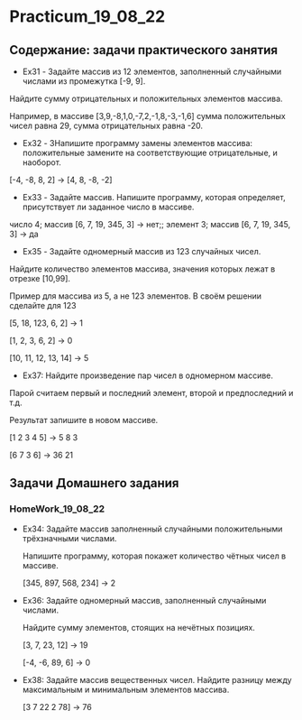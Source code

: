 # Practicum_19_08_22

## Содержание: задачи практического занятия

* Ex31 - Задайте массив из 12 элементов, заполненный случайными числами из промежутка [-9, 9].

 Найдите сумму отрицательных и положительных элементов массива.

 Например, в массиве [3,9,-8,1,0,-7,2,-1,8,-3,-1,6] сумма положительных чисел равна 29, сумма отрицательных равна -20.

* Ex32 - ЗНапишите программу замены элементов массива: положительные замените на соответствующие отрицательные, и наоборот.

[-4, -8, 8, 2] -> [4, 8, -8, -2]

* Ex33 - Задайте массив. Напишите программу, которая определяет, присутствует ли заданное число в массиве. 

число 4; массив [6, 7, 19, 345, 3] -> нет;;   элемент 3; массив [6, 7, 19, 345, 3] -> да

* Ex35 - Задайте одномерный массив из 123 случайных чисел. 

Найдите количество элементов массива, значения которых лежат в отрезке [10,99].

Пример для массива из 5, а не 123 элементов. В своём решении сделайте для 123

[5, 18, 123, 6, 2] -> 1

[1, 2, 3, 6, 2] -> 0

[10, 11, 12, 13, 14] -> 5

* Ex37: Найдите произведение пар чисел в одномерном массиве. 

Парой считаем первый и последний элемент, второй и предпоследний и т.д. 

Результат запишите в новом массиве.

[1 2 3 4 5] -> 5 8 3

[6 7 3 6] -> 36 21

## Задачи Домашнего задания

### HomeWork_19_08_22

* Ex34: Задайте массив заполненный случайными положительными трёхзначными числами. 

    Напишите программу, которая покажет количество чётных чисел в массиве.

    [345, 897, 568, 234] -> 2

* Ex36: Задайте одномерный массив, заполненный случайными числами. 

    Найдите сумму элементов, стоящих на нечётных позициях.

    [3, 7, 23, 12] -> 19

    [-4, -6, 89, 6] -> 0

* Ex38: Задайте массив вещественных чисел. Найдите разницу между максимальным и минимальным элементов массива.

    [3 7 22 2 78] -> 76
